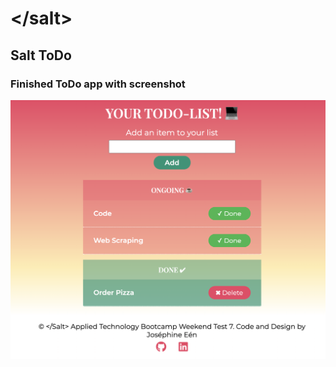 # &lt;/salt&gt;

## Salt ToDo
### Finished ToDo app with screenshot
![Vanilla JS ToDo App Screenshot](https://github.com/code-crow1337/ToDoApp-vanillaJS/blob/master/toDoApp_screenshot.png)
